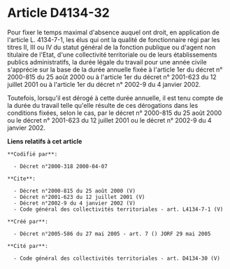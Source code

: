# Article D4134-32

Pour fixer le temps maximal d'absence auquel ont droit, en application de l'article L. 4134-7-1, les élus qui ont la qualité
de fonctionnaire régi par les titres II, III ou IV du statut général de la fonction publique ou d'agent non titulaire de
l'Etat, d'une collectivité territoriale ou de leurs établissements publics administratifs, la durée légale du travail pour
une année civile s'apprécie sur la base de la durée annuelle fixée à l'article 1er du décret n° 2000-815 du 25 août 2000 ou à
l'article 1er du décret n° 2001-623 du 12 juillet 2001 ou à l'article 1er du décret n° 2002-9 du 4 janvier 2002. 

Toutefois, lorsqu'il est dérogé à cette durée annuelle, il est tenu compte de la durée du travail telle qu'elle résulte de
ces dérogations dans les conditions fixées, selon le cas, par le décret n° 2000-815 du 25 août 2000 ou le décret n° 2001-623
du 12 juillet 2001 ou le décret n° 2002-9 du 4 janvier 2002.

**Liens relatifs à cet article**

	**Codifié par**:

	  - Décret n°2000-318 2000-04-07

	**Cite**:

	  - Décret n°2000-815 du 25 août 2000 (V)
	  - Décret n°2001-623 du 12 juillet 2001 (V)
	  - Décret n°2002-9 du 4 janvier 2002 (V)
	  - Code général des collectivités territoriales - art. L4134-7-1 (V)

	**Créé par**:

	  - Décret n°2005-586 du 27 mai 2005 - art. 7 () JORF 29 mai 2005

	**Cité par**:

	  - Code général des collectivités territoriales - art. D4134-30 (V)
